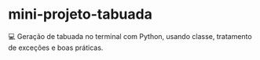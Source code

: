 # mini-projeto-tabuada
💻 Geração de tabuada no terminal com Python, usando classe, tratamento de exceções e boas práticas.
